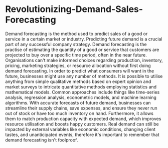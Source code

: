 # Revolutionizing-Demand-Sales-Forecasting
Demand forecasting is the method used to predict sales of a good or service in a certain market or industry. Predicting future demand is a crucial part of any successful company strategy. Demand forecasting is the practise of estimating the quantity of a good or service that customers are projected to buy over a specific time period, often in the near future. Organisations can't make informed choices regarding production, inventory, pricing, marketing strategies, or resource allocation without first doing demand forecasting. In order to predict what consumers will want in the future, businesses might use any number of methods. It is possible to utilise anything from simple qualitative methods based on expert opinion and market surveys to intricate quantitative methods employing statistics and mathematical models. Common approaches include things like time-series analysis, regression analysis, econometric models, and machine learning algorithms. With accurate forecasts of future demand, businesses can streamline their supply chains, save expenses, and ensure they never run out of stock or have too much inventory on hand. Furthermore, it allows them to match production capacity with expected demand, which improves resource utilisation and boosts happy customers. Real demand can still be impacted by external variables like economic conditions, changing client tastes, and unanticipated events, therefore it's important to remember that demand forecasting isn't foolproof.
